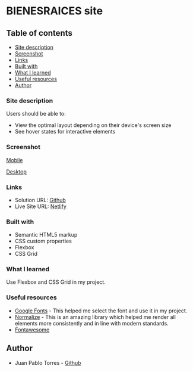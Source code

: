 # BIENESRAICES site

## Table of contents

  - [Site description](#site-description)
  - [Screenshot](#screenshot)
  - [Links](#links)
  - [Built with](#built-with)
  - [What I learned](#what-i-learned)
  - [Useful resources](#useful-resources)
  - [Author](#author)

### Site description

Users should be able to:

- View the optimal layout depending on their device's screen size
- See hover states for interactive elements

### Screenshot

[Mobile](assets/img/mobile.png)

[Desktop](assets/img/desktop.png)

### Links

- Solution URL: [Github](https://github.com/juanptsanchez/bienes-raices-site)
- Live Site URL: [Netlify](https://bienes-raices-site-test.netlify.app/)

### Built with

- Semantic HTML5 markup
- CSS custom properties
- Flexbox
- CSS Grid

### What I learned

Use Flexbox and CSS Grid in my project.

### Useful resources

- [Google Fonts](https://fonts.google.com/) - This helped me select the font and use it in my project.
- [Normalize](https://necolas.github.io/normalize.css/) - This is an amazing library which helped me render all elements more consistently and in line with modern standards.
- [Fontawesome](https://fontawesome.com/start)

## Author

- Juan Pablo Torres - [Github](https://github.com/juanptsanchez)
